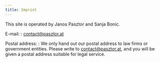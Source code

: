 ```yaml
---
title: Imprint
---
```


This site is operated by Janos Pasztor and Sanja Bonic.

E-mail:
: contact@pasztor.at

Postal address:
: We only hand out our postal address to law firms or government entities. Please write to contact@pasztor.at, and you will be given a postal address suitable for legal service.
